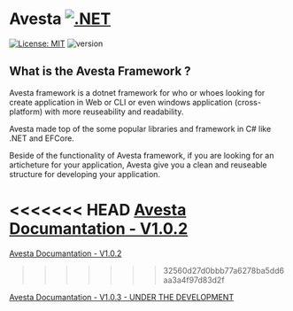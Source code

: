 # Avesta  [![.NET](https://img.shields.io/badge/--512BD4?logo=.net&logoColor=ffffff)](https://dotnet.microsoft.com/)

[![License: MIT](https://img.shields.io/badge/License-MIT-yellow.svg)](https://opensource.org/licenses/MIT) ![version](https://img.shields.io/badge/version-1.0.325-blue)

## What is the Avesta Framework ?
Avesta framework is a dotnet framework for who or whoes looking for create application in Web or CLI or even windows application (cross-platform) with more reuseability and readability.

Avesta made top of the some popular libraries and framework in C# like .NET and EFCore.

Beside of the functionality of Avesta framework, if you are looking for an articheture for your application, Avesta give you a clean and reuseable structure for developing your application.


<<<<<<< HEAD
[Avesta Documantation - V1.0.2](./doc/V1.0.2/Installation.md)
=======
[Avesta Documantation - V1.0.2](./doc/V1.0.2.30/Installation.md)
>>>>>>> 32560d27d0bbb77a6278ba5dd6aa3a4f97d83d2f

[Avesta Documantation - V1.0.3 - UNDER THE DEVELOPMENT](./doc/)
 
